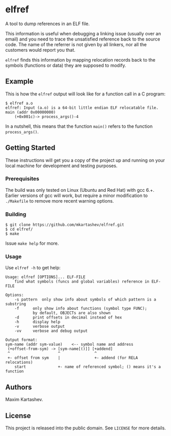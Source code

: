 # elfref
A tool to dump references in an ELF file.

This information is useful when debugging a linking issue (usually over an email)
and you need to trace the unsatisfied reference back to the source code. The
name of the referrer is not given by all linkers, nor all the customers would
report you that. 

`elfref` finds this information by mapping relocation records back to the symbols
(functions or data) they are supposed to modify.

## Example
This is how the `elfref` output will look like for a function call in
a C program:
```
$ elfref a.o 
elfref: Input (a.o) is a 64-bit little endian ELF relocatable file.
main (addr 0x00000000)
	(+0x001c)-> process_args()-4
```
In a nutshell, this means that the function `main()` refers to the function
`process_args()`.

## Getting Started
These instructions will get you a copy of the project up and running on your
local machine for development and testing purposes.

### Prerequisites
The build was only tested on Linux (Ubuntu and Red Hat) with gcc 6.+.
Earlier versions of gcc will work, but require a minor modification
to `./Makefile` to remove more recent warning options.

### Building
```
$ git clone https://github.com/mkartashev/elfref.git
$ cd elfref/
$ make
```

Issue `make help` for more.

### Usage

Use `elfref -h` to get help:
```
Usage: elfref [OPTIONS]... ELF-FILE
	find what symbols (funcs and global variables) reference in ELF-FILE

Options:
    -s pattern	only show info about symbols of which pattern is a substring
    -f		only show info about functions (symbol type FUNC);
    		by default, OBJECTs are also shown
    -d		print offsets in decimal instead of hex
    -h		display help
    -v		verbose output
    -vv		verbose and debug output

Output format:
sym-name (addr sym-value)    <-- symbol name and address
 (+offset-from-sym) -> [sym-name[()]] [+addend]
 ^                     ^               ^       
 +- offset from sym    |               +- addend (for RELA relocations)
    start              +- name of referenced symbol; () means it's a function
```

## Authors
Maxim Kartashev.

## License
This project is released into the public domain. 
See `LICENSE` for more details.
